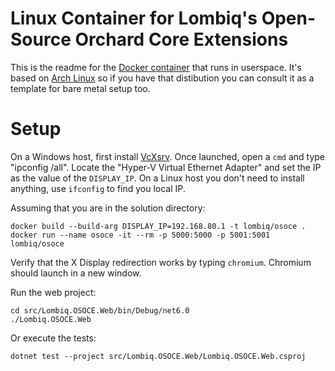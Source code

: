 # Linux Container for Lombiq's Open-Source Orchard Core Extensions

This is the readme for the [Docker container](../Dockerfile) that runs in userspace. It's based on [Arch Linux](https://archlinux.org/) so if you have that distibution you can consult it as a template for bare metal setup too.

# Setup

On a Windows host, first install [VcXsrv](https://sourceforge.net/projects/vcxsrv/). Once launched, open a `cmd` and type "ipconfig /all". Locate the "Hyper-V Virtual Ethernet Adapter" and set the IP as the value of the `DISPLAY_IP`. On a Linux host you don't need to install anything, use `ifconfig` to find you local IP.

Assuming that you are in the solution directory:
```shell
docker build --build-arg DISPLAY_IP=192.168.80.1 -t lombiq/osoce .
docker run --name osoce -it --rm -p 5000:5000 -p 5001:5001 lombiq/osoce
```

Verify that the X Display redirection works by typing `chromium`.
Chromium should launch in a new window.

Run the web project:
```shell
cd src/Lombiq.OSOCE.Web/bin/Debug/net6.0
./Lombiq.OSOCE.Web
```

Or execute the tests:
```shell
dotnet test --project src/Lombiq.OSOCE.Web/Lombiq.OSOCE.Web.csproj
```
